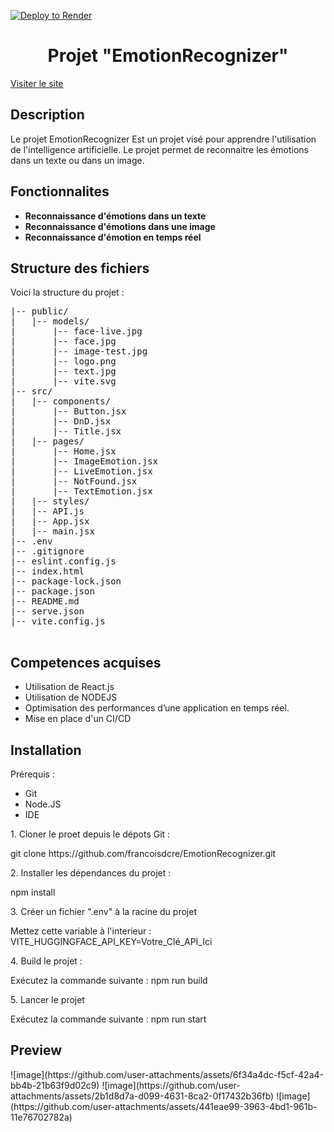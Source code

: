 [![Deploy to Render](https://github.com/francoisdcre/EmotionRecognizer/actions/workflows/deploy.yml/badge.svg)](https://github.com/francoisdcre/EmotionRecognizer/actions/workflows/deploy.yml)

<h1 align="center">Projet "EmotionRecognizer"</h1>

<a href="https://emotionrecognizer.onrender.com/" target="_blank"> Visiter le site </a>
<br>

<h2>Description</h2>
<p>Le projet <stong>EmotionRecognizer</stong> Est un projet visé pour apprendre l'utilisation de l'intelligence artificielle. Le projet permet de reconnaitre les émotions dans un texte ou dans un image.</p>

<h2>Fonctionnalites</h2>
<ul>
  <li><strong>Reconnaissance d'émotions dans un texte</strong></li>
  <li><strong>Reconnaissance d'émotions dans une image</strong></li>
  <li><strong>Reconnaissance d'émotion en temps réel</strong></li>
</ul>

<h2>Structure des fichiers</h2>
<p>Voici la structure du projet :</p>
<pre>
|-- public/
|   |-- models/
|       |-- face-live.jpg
|       |-- face.jpg
|       |-- image-test.jpg
|       |-- logo.png
|       |-- text.jpg
|       |-- vite.svg
|-- src/
|   |-- components/
|       |-- Button.jsx
|       |-- DnD.jsx
|       |-- Title.jsx
|   |-- pages/
|       |-- Home.jsx
|       |-- ImageEmotion.jsx
|       |-- LiveEmotion.jsx
|       |-- NotFound.jsx
|       |-- TextEmotion.jsx
|   |-- styles/
|   |-- API.js
|   |-- App.jsx
|   |-- main.jsx
|-- .env
|-- .gitignore
|-- eslint.config.js
|-- index.html
|-- package-lock.json
|-- package.json
|-- README.md
|-- serve.json
|-- vite.config.js

</pre>

<h2>Competences acquises</h2>
<ul>
  <li>Utilisation de React.js</li>
  <li>Utilisation de NODEJS</li>
  <li>Optimisation des performances d’une application en temps réel.</li>
  <li>Mise en place d'un CI/CD</li>
</ul>

<h2>Installation</h2>

<p>Prérequis :</p>
<ul>
  <li>Git</li>
  <li>Node.JS</li>
  <li>IDE</li>
</ul>

<p>1. Cloner le proet depuis le dépots Git :</p>
<p>git clone https://github.com/francoisdcre/EmotionRecognizer.git</p>

<p>2. Installer les dépendances du projet :</p>
<p>npm install</p>

<p>3. Créer un fichier ".env" à la racine du projet</p>
<p>Mettez cette variable à l'interieur : VITE_HUGGINGFACE_API_KEY=Votre_Clé_API_Ici</p>

<p>4. Build le projet :</p>
<p>Exécutez la commande suivante : npm run build</p>

<p>5. Lancer le projet</p>
<p>Exécutez la commande suivante : npm run start</p>

<h2>Preview</h2>
![image](https://github.com/user-attachments/assets/6f34a4dc-f5cf-42a4-bb4b-21b63f9d02c9)
![image](https://github.com/user-attachments/assets/2b1d8d7a-d099-4631-8ca2-0f17432b36fb)
![image](https://github.com/user-attachments/assets/441eae99-3963-4bd1-961b-11e76702782a)
